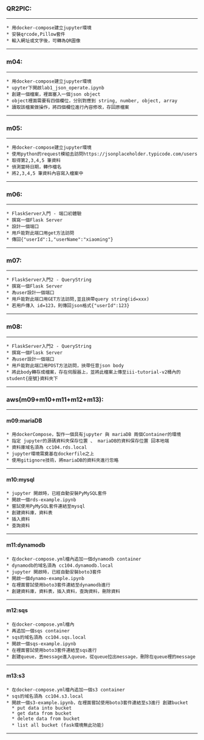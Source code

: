 ### QR2PIC:  
  ---
    * 用docker-compose建立jupyter環境  
    * 安裝qrcode,Pillow套件  
    * 輸入網址或文字後，可轉為QR圖像  

  ---

### m04:  
  ---
    * 用docker-compose建立jupyter環境  
    * upyter下開啟lab1_json_operate.ipynb  
    * 創建一個檔案，裡面塞入一個json object  
    * object裡面需要有四個欄位，分別對應到 string, number, object, array  
    * 讀取該檔案做操作，將四個欄位進行內容修改，存回原檔案  

  ---

### m05:  
  ---
    * 用docker-compose建立jupyter環境  
    * 使用python的request模組去訪問https://jsonplaceholder.typicode.com/users  
    * 取得第2,3,4,5 筆資料  
    * 偵測當時日期，轉作檔名  
    * 將2,3,4,5 筆資料內容寫入檔案中  

  ---

### m06:  
  ---
    * FlaskServer入門 - 端口初體驗  
    * 撰寫一個Flask Server  
    * 設計一個端口  
    * 用戶能對此端口用get方法訪問  
    * 傳回{"userId":1,"userName":"xiaoming"}  

  ---

### m07:  
  ---
    * FlaskServer入門2 - QueryString  
    * 撰寫一個Flask Server  
    * 為user設計一個端口  
    * 用戶能對此端口用GET方法訪問,並且挾帶query string(id=xxx)  
    * 若用戶傳入 id=123，則傳回json格式{"userId":123}  

  ---

### m08:  
  ---
    * FlaskServer入門2 - QueryString  
    * 撰寫一個Flask Server  
    * 為user設計一個端口  
    * 用戶能對此端口用POST方法訪問，挾帶任意json body  
    * 將此body轉存成檔案，存在伺服器上，並將此檔案上傳至iii-tutorial-v2桶內的student{座號}資料夾下  

  ---

### aws(m09+m10+m11+m12+m13):
---
#### m09:mariaDB  
    * 用dockerCompose，製作一個具有jupyter 與 mariaDB 兩個Container的環境  
    * 指定 jupyter的源碼資料夾保存位置 、 mariaDB的資料保存位置 回本地端  
    * 資料庫域名須為 cc104.rds.local  
    * jupyter環境需奠基在dockerfile之上  
    * 使用gitignore技術，將mariaDB的資料夾進行忽略  
  ---

#### m10:mysql  
    * jupyter 開啟時，已經自動安裝PyMySQL套件  
    * 開啟一個rds-example.ipynb  
    * 嘗試使用PyMySQL套件連結至mysql  
    * 創建資料庫，資料表 
    * 插入資料  
    * 查詢資料
  ---

#### m11:dynamodb  
    * 在docker-compose.yml檔內追加一個dynamodb container  
    * dynamodb的域名須為 cc104.dynamodb.local  
    * jupyter 開啟時，已經自動安裝boto3套件  
    * 開啟一個dynamo-example.ipynb   
    * 在裡面嘗試使用boto3套件連結至dynamodb進行  
    * 創建資料庫，資料表，插入資料，查詢資料，刪除資料  
  ---

#### m12:sqs
    * 在docker-compose.yml檔內  
    * 再追加一個sqs container  
    * sqs的域名須為 cc104.sqs.local  
    * 開啟一個sqs-example.ipynb  
    * 在裡面嘗試使用boto3套件連結至sqs進行  
    * 創建queue，丟message進入queue，從queue拉出message，刪除在queue裡的message  
  ---

#### m13:s3
    * 在docker-compose.yml檔內追加一個s3 container  
    * sqs的域名須為 cc104.s3.local  
    * 開啟一個s3-example.ipynb，在裡面嘗試使用boto3套件連結至s3進行 創建bucket  
      * put data into bucket  
      * get data from bucket  
      * delete data from bucket  
      * list all bucket (fask環境無此功能)  
  ---

